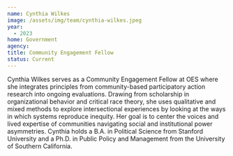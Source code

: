 ```yaml
---
name: Cynthia Wilkes
image: /assets/img/team/cynthia-wilkes.jpeg
year:
  - 2023
home: Government
agency:
title: Community Engagement Fellow
status: Current
---
```

Cynthia Wilkes serves as a Community Engagement Fellow at OES where she integrates principles from community-based participatory action research into ongoing evaluations. Drawing from scholarship in organizational behavior and critical race theory, she uses qualitative and mixed methods to explore intersectional experiences by looking at the ways in which systems reproduce inequity.  Her goal is to center the voices and lived expertise of communities navigating social and institutional power asymmetries. Cynthia holds a B.A. in Political Science from Stanford University and a Ph.D. in Public Policy and Management from the University of Southern California. 
